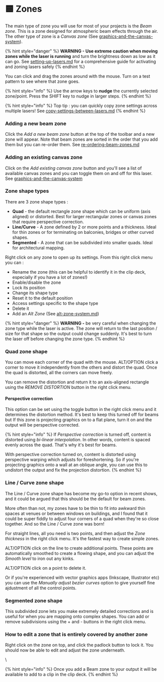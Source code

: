 # 🟦 Zones

The main type of zone you will use for most of your projects is the _Beam zone_. This is a zone designed for atmospheric beam effects through the air. The other type of zone is a _Canvas zone_ (See [graphics-and-the-canvas-system](../graphics-and-the-canvas-system/ "mention")).&#x20;

{% hint style="danger" %}
**WARNING - Use extreme caution when moving zones while the laser is running** and turn the brightness down as low as it can go. See [setting-up-lasers.md](../setting-up/setting-up-lasers.md "mention") for a comprehensive guide for activating and zoning lasers safely
{% endhint %}

You can click and drag the zones around with the mouse. Turn on a test pattern to see where that zone goes.&#x20;

{% hint style="info" %}
Use the arrow keys to **nudge** the currently selected zone/point. Press the SHIFT key to nudge in larger steps.&#x20;
{% endhint %}

{% hint style="info" %}
Top tip : you can quickly copy zone settings across multiple lasers! See [copy-settings-between-lasers.md](../setting-up/copy-settings-between-lasers.md "mention")
{% endhint %}

### Adding a new beam zone

Click the _Add a new beam zone_ button at the top of the toolbar and a new zone will appear. Note that beam zones are sorted in the order that you add them but you can re-order them. See [re-ordering-beam-zones.md](re-ordering-beam-zones.md "mention")

### Adding an existing canvas zone

Click on the _Add existing canvas zone_ button and you'll see a list of available canvas zones and you can toggle them on and off for this laser. See [graphics-and-the-canvas-system](../graphics-and-the-canvas-system/ "mention")

### Zone shape types

There are 3 zone shape types :&#x20;

* **Quad** - the default rectangle zone shape which can be uniform (axis aligned) or distorted. Best for larger rectangular zones or canvas zones that require perspective correction. &#x20;
* **Line/Curve** - A zone defined by 2 or more points and a thickness. Ideal for thin zones or for terminating on balconies, bridges or other curved shapes. &#x20;
* **Segmented** - A zone that can be subdivided into smaller quads. Ideal for architectural mapping.&#x20;

Right click on any zone to open up its settings. From this right click menu you can :

* Rename the zone (this can be helpful to identify it in the clip deck, especially if you have a lot of zones!)
* Enable/disable the zone&#x20;
* Lock its position&#x20;
* Change its shape type
* Reset it to the default position
* Access settings specific to the shape type
* Delete it&#x20;
* Add an _Alt Zone_ (See [alt-zone-system.md](alt-zone-system.md "mention"))

{% hint style="danger" %}
**WARNING -** be very careful when changing the zone type while the laser is active. The zone will return to the last position / size for that shape so the output could change suddenly. It's best to turn the laser off before changing the zone type. &#x20;
{% endhint %}

### Quad zone shape

You can move each corner of the quad with the mouse. ALT/OPTION click a corner to move it independently from the others and distort the quad. Once the quad is distorted, all the corners can move freely.&#x20;

You can remove the distortion and return it to an axis-aligned rectangle using the _REMOVE DISTORTION_ button in the right click menu.&#x20;

#### Perspective correction

This option can be set using the toggle button in the right click menu and it determines the distortion method. It's best to keep this turned off for beams but If this zone is projecting graphics on to a flat plane, turn it on and the output will be perspective corrected.&#x20;

{% hint style="info" %}
If _Perspective correction_ is turned off, content is distorted using _bi-linear interpolation_. In other words, content is spaced evenly across the quad. That's why it's best for beams.

With perspective correction turned on, content is distorted using perspective warping which adjusts for foreshortening. So if you're projecting graphics onto a wall at an oblique angle, you can use this to undistort the output and fix the projection distortion.&#x20;
{% endhint %}

### Line / Curve zone shape

The Line / Curve zone shape has become my go-to option in recent shows, and it could be argued that this should be the default for beam zones.&#x20;

More often than not, my zones have to be thin to fit into awkward thin spaces at venues or between windows on buildings, and I found that it could be super fiddly to adjust four corners of a quad when they're so close together. And so the Line / Curve zone was born!&#x20;

For straight lines, all you need is two points, and then adjust the _Zone thickness_ in the right click menu. It's the fastest way to create simple zones.&#x20;

ALT/OPTION click on the line to create additional points. These points are automatically smoothed to create a flowing shape, and you can adjust the _Smooth level_ to iron out any kinks.&#x20;

ALT/OPTION click on a point to delete it.&#x20;

Or if you're experienced with vector graphics apps (Inkscape, Illustrator etc) you can use the _Manually adjust bezier curves_ option to give yourself fine ajdustment of all the control points.&#x20;

### Segmented zone shape

This subdivided zone lets you make extremely detailed corrections and is useful for when you are mapping onto complex shapes. You can add or remove subdivisions using the + and - buttons in the right click menu.&#x20;

### How to edit a zone that is entirely covered by another zone

Right click on the zone on top, and click the padlock button to lock it. You should now be able to edit and adjust the zone underneath.&#x20;



\


{% hint style="info" %}
Once you add a Beam zone to your output it will be available to add to a clip in the clip deck.&#x20;
{% endhint %}
